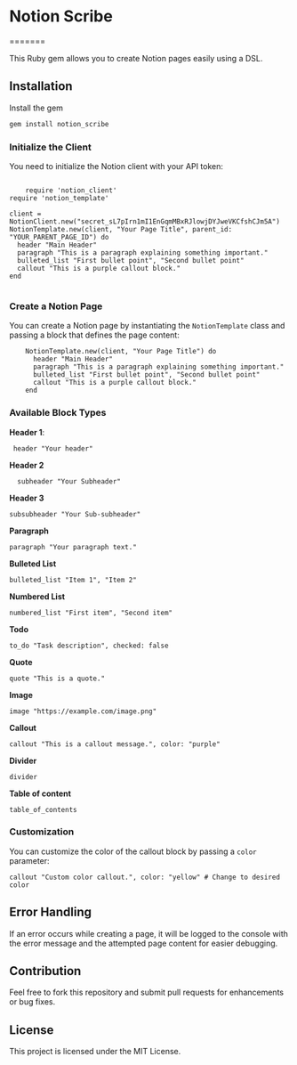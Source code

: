 
# Notion Scribe
=======


This Ruby gem allows you to create Notion pages easily using a DSL.

## Installation

Install the gem 
```bash
gem install notion_scribe

```

### Initialize the Client

You need to initialize the Notion client with your API token:

```

    require 'notion_client'
require 'notion_template'

client = NotionClient.new("secret_sL7pIrn1mI1EnGqmMBxRJlowjDYJweVKCfshCJm5A")
NotionTemplate.new(client, "Your Page Title", parent_id: "YOUR_PARENT_PAGE_ID") do
  header "Main Header"
  paragraph "This is a paragraph explaining something important."
  bulleted_list "First bullet point", "Second bullet point"
  callout "This is a purple callout block."
end


```

### Create a Notion Page

You can create a Notion page by instantiating the `NotionTemplate` class and passing a block that defines the page content:


```
    NotionTemplate.new(client, "Your Page Title") do
      header "Main Header"
      paragraph "This is a paragraph explaining something important."
      bulleted_list "First bullet point", "Second bullet point"
      callout "This is a purple callout block."
    end

```

### Available Block Types

**Header 1**:
  
     header "Your header"

**Header 2**

      subheader "Your Subheader"
**Header 3**

    subsubheader "Your Sub-subheader"
**Paragraph**

    paragraph "Your paragraph text."
**Bulleted List**

    bulleted_list "Item 1", "Item 2"

**Numbered List**

    numbered_list "First item", "Second item"

**Todo**

    to_do "Task description", checked: false
**Quote**

    quote "This is a quote."

**Image**

    image "https://example.com/image.png"

**Callout**

    callout "This is a callout message.", color: "purple"

**Divider**

    divider

**Table of content**

    table_of_contents
### Customization

You can customize the color of the callout block by passing a `color` parameter:

    callout "Custom color callout.", color: "yellow" # Change to desired color
## Error Handling

If an error occurs while creating a page, it will be logged to the console with the error message and the attempted page content for easier debugging.

## Contribution

Feel free to fork this repository and submit pull requests for enhancements or bug fixes.

## License

This project is licensed under the MIT License.
